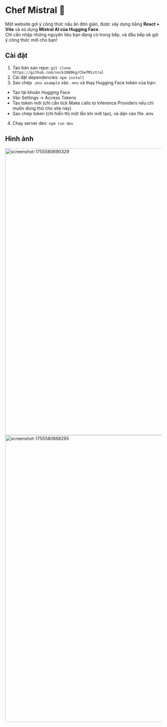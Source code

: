 # Chef Mistral 🍳

Một website gợi ý công thức nấu ăn đơn giản, được xây dựng bằng **React + Vite** và sử dụng **Mistral AI của Hugging Face**.  
Chỉ cần nhập những nguyên liệu bạn đang có trong bếp, và đầu bếp sẽ gợi ý công thức mới cho bạn!

## Cài đặt
1. Tạo bản sao repo: `git clone https://github.com/sock1000kg/ChefMistral`
2. Cài đặt dependencies: `npm install`
3. Sao chép `.env.example` vào `.env` và thay Hugging Face token của bạn:
- Tạo tài khoản Hugging Face
- Vào Settings -> Access Tokens
- Tạo token mới (chỉ cần tick Make calls to Inference Providers nếu chỉ muốn dùng thử cho site này)
- Sao chép token (chỉ hiển thị một lần khi mới tạo), và dán vào file .env
4. Chạy server dev: `npm run dev`

## Hình ảnh
<img width="1895" height="920" alt="screenshot-1755580690329" src="https://github.com/user-attachments/assets/24287457-c848-4da5-aee9-692973037403" />
<img width="1893" height="920" alt="screenshot-1755580868295" src="https://github.com/user-attachments/assets/a50f1d45-eb0f-4049-9aa2-75a2b8af36de" />
